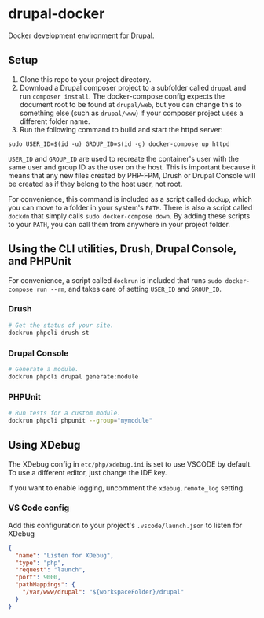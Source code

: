 # drupal-docker

Docker development environment for Drupal.

## Setup

1. Clone this repo to your project directory.
2. Download a Drupal composer project to a subfolder called `drupal` and run `composer install`. The docker-compose config expects the document root to be found at `drupal/web`, but you can change this to something else (such as `drupal/www`) if your composer project uses a different folder name.
3. Run the following command to build and start the httpd server:
```
sudo USER_ID=$(id -u) GROUP_ID=$(id -g) docker-compose up httpd
```
`USER_ID` and `GROUP_ID` are used to recreate the container's user with the same user and group ID as the user on the host. This is important because it means that any new files created by PHP-FPM, Drush or Drupal Console will be created as if they belong to the host user, not root.

For convenience, this command is included as a script called `dockup`, which you can move to a folder in your system's `PATH`. There is also a script called `dockdn` that simply calls `sudo docker-compose down`. By adding these scripts to your `PATH`, you can call them from anywhere in your project folder.

## Using the CLI utilities, Drush, Drupal Console, and PHPUnit

For convenience, a script called `dockrun` is included that runs `sudo docker-compose run --rm`, and takes care of setting `USER_ID` and `GROUP_ID`.

### Drush

```bash
# Get the status of your site.
dockrun phpcli drush st
```

### Drupal Console

```bash
# Generate a module.
dockrun phpcli drupal generate:module
```

### PHPUnit

```bash
# Run tests for a custom module.
dockrun phpcli phpunit --group="mymodule"
```

## Using XDebug

The XDebug config in `etc/php/xdebug.ini` is set to use VSCODE by default. To use a different editor, just change the IDE key.

If you want to enable logging, uncomment the `xdebug.remote_log` setting.

### VS Code config

Add this configuration to your project's `.vscode/launch.json` to listen for XDebug

```json
{
  "name": "Listen for XDebug",
  "type": "php",
  "request": "launch",
  "port": 9000,
  "pathMappings": {
    "/var/www/drupal": "${workspaceFolder}/drupal"
  }
}
```
